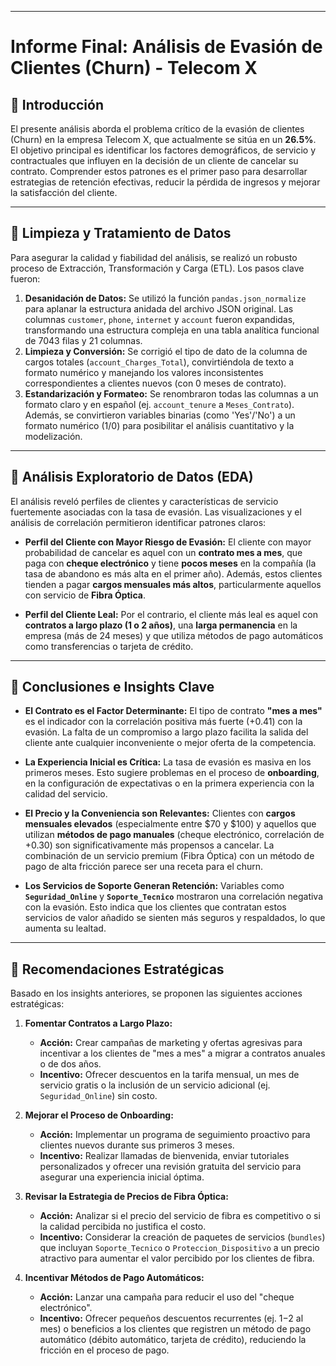 

***

# **Informe Final: Análisis de Evasión de Clientes (Churn) - Telecom X**

## 🔹 **Introducción**
El presente análisis aborda el problema crítico de la evasión de clientes (Churn) en la empresa Telecom X, que actualmente se sitúa en un **26.5%**. El objetivo principal es identificar los factores demográficos, de servicio y contractuales que influyen en la decisión de un cliente de cancelar su contrato. Comprender estos patrones es el primer paso para desarrollar estrategias de retención efectivas, reducir la pérdida de ingresos y mejorar la satisfacción del cliente.

---

## 🔹 **Limpieza y Tratamiento de Datos**
Para asegurar la calidad y fiabilidad del análisis, se realizó un robusto proceso de Extracción, Transformación y Carga (ETL). Los pasos clave fueron:

1.  **Desanidación de Datos:** Se utilizó la función `pandas.json_normalize` para aplanar la estructura anidada del archivo JSON original. Las columnas `customer`, `phone`, `internet` y `account` fueron expandidas, transformando una estructura compleja en una tabla analítica funcional de 7043 filas y 21 columnas.
2.  **Limpieza y Conversión:** Se corrigió el tipo de dato de la columna de cargos totales (`account_Charges_Total`), convirtiéndola de texto a formato numérico y manejando los valores inconsistentes correspondientes a clientes nuevos (con 0 meses de contrato).
3.  **Estandarización y Formateo:** Se renombraron todas las columnas a un formato claro y en español (ej. `account_tenure` a `Meses_Contrato`). Además, se convirtieron variables binarias (como 'Yes'/'No') a un formato numérico (1/0) para posibilitar el análisis cuantitativo y la modelización.

---

## 🔹 **Análisis Exploratorio de Datos (EDA)**
El análisis reveló perfiles de clientes y características de servicio fuertemente asociadas con la tasa de evasión. Las visualizaciones y el análisis de correlación permitieron identificar patrones claros:

* **Perfil del Cliente con Mayor Riesgo de Evasión:** El cliente con mayor probabilidad de cancelar es aquel con un **contrato mes a mes**, que paga con **cheque electrónico** y tiene **pocos meses** en la compañía (la tasa de abandono es más alta en el primer año). Además, estos clientes tienden a pagar **cargos mensuales más altos**, particularmente aquellos con servicio de **Fibra Óptica**.

* **Perfil del Cliente Leal:** Por el contrario, el cliente más leal es aquel con **contratos a largo plazo (1 o 2 años)**, una **larga permanencia** en la empresa (más de 24 meses) y que utiliza métodos de pago automáticos como transferencias o tarjeta de crédito.

---

## 🔹 **Conclusiones e Insights Clave**

* **El Contrato es el Factor Determinante:** El tipo de contrato **"mes a mes"** es el indicador con la correlación positiva más fuerte (+0.41) con la evasión. La falta de un compromiso a largo plazo facilita la salida del cliente ante cualquier inconveniente o mejor oferta de la competencia.

* **La Experiencia Inicial es Crítica:** La tasa de evasión es masiva en los primeros meses. Esto sugiere problemas en el proceso de **onboarding**, en la configuración de expectativas o en la primera experiencia con la calidad del servicio.

* **El Precio y la Conveniencia son Relevantes:** Clientes con **cargos mensuales elevados** (especialmente entre $70 y $100) y aquellos que utilizan **métodos de pago manuales** (cheque electrónico, correlación de +0.30) son significativamente más propensos a cancelar. La combinación de un servicio premium (Fibra Óptica) con un método de pago de alta fricción parece ser una receta para el churn.

* **Los Servicios de Soporte Generan Retención:** Variables como **`Seguridad_Online`** y **`Soporte_Tecnico`** mostraron una correlación negativa con la evasión. Esto indica que los clientes que contratan estos servicios de valor añadido se sienten más seguros y respaldados, lo que aumenta su lealtad.

---

## 🔹 **Recomendaciones Estratégicas**

Basado en los insights anteriores, se proponen las siguientes acciones estratégicas:

1.  **Fomentar Contratos a Largo Plazo:**
    * **Acción:** Crear campañas de marketing y ofertas agresivas para incentivar a los clientes de "mes a mes" a migrar a contratos anuales o de dos años.
    * **Incentivo:** Ofrecer descuentos en la tarifa mensual, un mes de servicio gratis o la inclusión de un servicio adicional (ej. `Seguridad_Online`) sin costo.

2.  **Mejorar el Proceso de Onboarding:**
    * **Acción:** Implementar un programa de seguimiento proactivo para clientes nuevos durante sus primeros 3 meses.
    * **Incentivo:** Realizar llamadas de bienvenida, enviar tutoriales personalizados y ofrecer una revisión gratuita del servicio para asegurar una experiencia inicial óptima.

3.  **Revisar la Estrategia de Precios de Fibra Óptica:**
    * **Acción:** Analizar si el precio del servicio de fibra es competitivo o si la calidad percibida no justifica el costo.
    * **Incentivo:** Considerar la creación de paquetes de servicios (`bundles`) que incluyan `Soporte_Tecnico` o `Proteccion_Dispositivo` a un precio atractivo para aumentar el valor percibido por los clientes de fibra.

4.  **Incentivar Métodos de Pago Automáticos:**
    * **Acción:** Lanzar una campaña para reducir el uso del "cheque electrónico".
    * **Incentivo:** Ofrecer pequeños descuentos recurrentes (ej. $1-$2 al mes) o beneficios a los clientes que registren un método de pago automático (débito automático, tarjeta de crédito), reduciendo la fricción en el proceso de pago.

